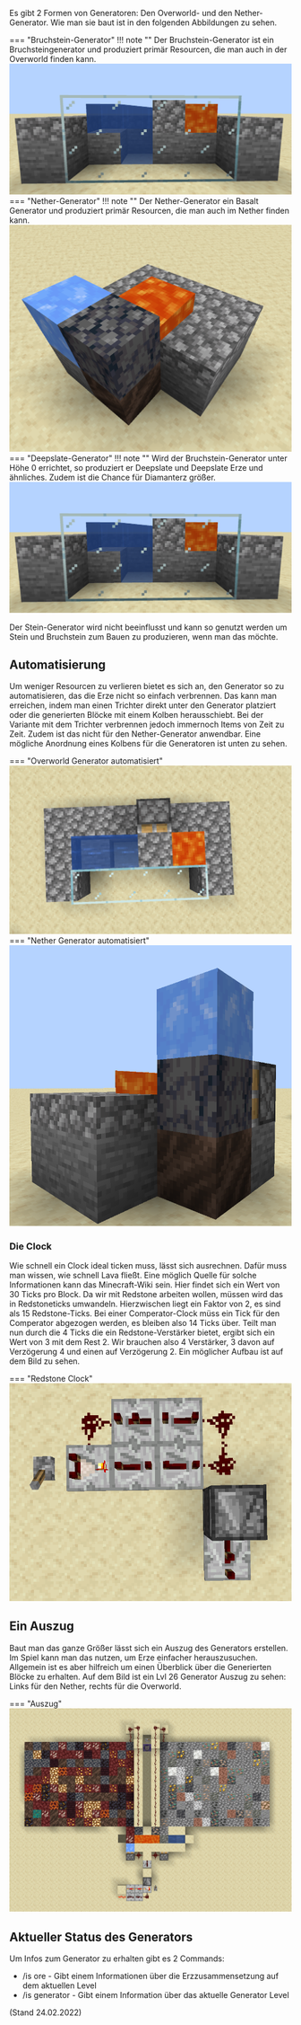 Es gibt 2 Formen von Generatoren: Den Overworld- und den Nether-Generator. Wie man sie baut ist in den folgenden Abbildungen zu sehen.

=== "Bruchstein-Generator"
    !!! note ""
        Der Bruchstein-Generator ist ein Bruchsteingenerator und produziert primär Resourcen, die man auch in der Overworld finden kann.
    ![Bruchstein_Generator](../assets/images/oreGen/Bruchstein_Generator.png)
=== "Nether-Generator"
    !!! note ""
        Der Nether-Generator ein Basalt Generator und produziert primär Resourcen, die man auch im Nether finden kann. 
    ![Basalt_Generator](../assets/images/oreGen/Basalt_Generator.png)
=== "Deepslate-Generator"
    !!! note ""
        Wird der Bruchstein-Generator unter Höhe 0 errichtet, so produziert er Deepslate und Deepslate Erze und ähnliches. Zudem ist die Chance für Diamanterz größer.
    ![Bruchstein_Generator](../assets/images/oreGen/Bruchstein_Generator.png)

Der Stein-Generator wird nicht beeinflusst und kann so genutzt werden um Stein und Bruchstein zum Bauen zu produzieren, wenn man das möchte.

## Automatisierung
Um weniger Resourcen zu verlieren bietet es sich an, den Generator so zu automatisieren, das die Erze nicht so einfach verbrennen. Das kann man erreichen, indem man einen Trichter direkt unter den Generator platziert oder die generierten Blöcke mit einem Kolben herausschiebt. Bei der Variante mit dem Trichter verbrennen jedoch immernoch Items von Zeit zu Zeit. Zudem ist das nicht für den Nether-Generator anwendbar. Eine mögliche Anordnung eines Kolbens für die Generatoren ist unten zu sehen.


=== "Overworld Generator automatisiert"
    ![Bruchstein Generator Automatisiert](../assets/images/oreGen/Bruchstein_Automatisiert.png)
=== "Nether Generator automatisiert"
    ![Basalt Generator Automatisiert](../assets/images/oreGen/Basalt_Automatisiert.png)
    
### Die Clock
Wie schnell ein Clock ideal ticken muss, lässt sich ausrechnen. Dafür muss man wissen, wie schnell Lava fließt. Eine möglich Quelle für solche Informationen kann das Minecraft-Wiki sein. Hier findet sich ein Wert von 30 Ticks pro Block. Da wir mit Redstone arbeiten wollen, müssen wird das in Redstoneticks umwandeln. Hierzwischen liegt ein Faktor von 2, es sind als 15 Redstone-Ticks. Bei einer Comperator-Clock müss ein Tick für den Comperator abgezogen werden, es bleiben also 14 Ticks über. Teilt man nun durch die 4 Ticks die ein Redstone-Verstärker bietet, ergibt sich ein Wert von 3 mit dem Rest 2. Wir brauchen also 4 Verstärker, 3 davon auf Verzögerung 4 und einen auf Verzögerung 2. Ein möglicher Aufbau ist auf dem Bild zu sehen.

=== "Redstone Clock"
    ![Redstone_Clock](../assets/images/oreGen/Clock.png)
    
## Ein Auszug
Baut man das ganze Größer lässt sich ein Auszug des Generators erstellen. Im Spiel kann man das nutzen, um Erze einfacher herauszusuchen. Allgemein ist es aber hilfreich um einen Überblick über die Generierten Blöcke zu erhalten. Auf dem Bild ist ein Lvl 26 Generator Auszug zu sehen: Links für den Nether, rechts für die Overworld.

=== "Auszug"
    ![Auszug](../assets/images/oreGen/Auszug.png)
    
## Aktueller Status des Generators
Um Infos zum Generator zu erhalten gibt es 2 Commands:

 - /is ore - Gibt einem Informationen über die Erzzusammensetzung auf dem aktuellen Level
 - /is generator - Gibt einem Information über das aktuelle Generator Level

(Stand 24.02.2022)
